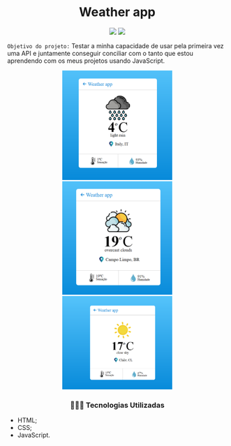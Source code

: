 <h1 align="center"> Weather app</h1>

<p align="center">
  <img src="https://img.shields.io/static/v1?label=Visual Studio Code&message=IDE&color=blue&style=for-the-badge&logo=VSCODE"/>
  <img src="http://img.shields.io/static/v1?label=STATUS&message=CONCLUIDO&color=GREEN&style=for-the-badge"/>
</p>

`Objetivo do projeto:` Testar a minha capacidade de usar pela primeira vez uma API e juntamente conseguir conciliar com o tanto que estou aprendendo com os meus projetos usando JavaScript. 

<p align="center">
 <img width="50%" src="weather01.png">
 <img width="50%" src="weather02.png">
 <img width="50%" src="weather03.png">
</p>


<h3 align="center">👩🏽‍💻 Tecnologias Utilizadas</h3>   

* HTML;
* CSS;
* JavaScript.
